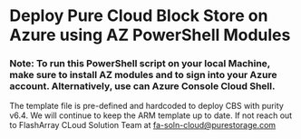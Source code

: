 # Deploy Pure Cloud Block Store on Azure using AZ PowerShell Modules


### Note: **To run this PowerShell script on your local Machine, make sure to install AZ modules and to sign into your Azure account. Alternatively, use can Azure Console Cloud Shell.**
  
The template file is pre-defined and hardcoded to deploy CBS with purity v6.4. We will continue to keep the ARM template up to date. If not reach out to FlashArray CLoud Solution Team at fa-soln-cloud@purestorage.com 
